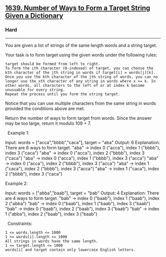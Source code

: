 <h2><a href="https://leetcode.com/problems/number-of-ways-to-form-a-target-string-given-a-dictionary/">1639. Number of Ways to Form a Target String Given a Dictionary</a></h2><h3>Hard</h3><hr>You are given a list of strings of the same length words and a string target.

Your task is to form target using the given words under the following rules:


	target should be formed from left to right.
	To form the ith character (0-indexed) of target, you can choose the kth character of the jth string in words if target[i] = words[j][k].
	Once you use the kth character of the jth string of words, you can no longer use the xth character of any string in words where x <= k. In other words, all characters to the left of or at index k become unusuable for every string.
	Repeat the process until you form the string target.


Notice that you can use multiple characters from the same string in words provided the conditions above are met.

Return the number of ways to form target from words. Since the answer may be too large, return it modulo 109 + 7.

 
Example 1:

Input: words = ["acca","bbbb","caca"], target = "aba"
Output: 6
Explanation: There are 6 ways to form target.
"aba" -> index 0 ("acca"), index 1 ("bbbb"), index 3 ("caca")
"aba" -> index 0 ("acca"), index 2 ("bbbb"), index 3 ("caca")
"aba" -> index 0 ("acca"), index 1 ("bbbb"), index 3 ("acca")
"aba" -> index 0 ("acca"), index 2 ("bbbb"), index 3 ("acca")
"aba" -> index 1 ("caca"), index 2 ("bbbb"), index 3 ("acca")
"aba" -> index 1 ("caca"), index 2 ("bbbb"), index 3 ("caca")


Example 2:

Input: words = ["abba","baab"], target = "bab"
Output: 4
Explanation: There are 4 ways to form target.
"bab" -> index 0 ("baab"), index 1 ("baab"), index 2 ("abba")
"bab" -> index 0 ("baab"), index 1 ("baab"), index 3 ("baab")
"bab" -> index 0 ("baab"), index 2 ("baab"), index 3 ("baab")
"bab" -> index 1 ("abba"), index 2 ("baab"), index 3 ("baab")


 
Constraints:


	1 <= words.length <= 1000
	1 <= words[i].length <= 1000
	All strings in words have the same length.
	1 <= target.length <= 1000
	words[i] and target contain only lowercase English letters.

